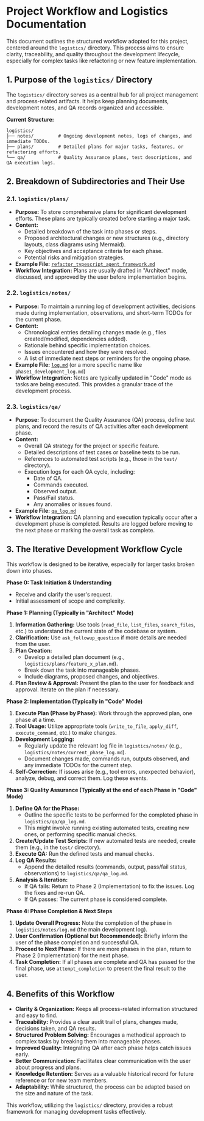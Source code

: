 # Project Workflow and Logistics Documentation

This document outlines the structured workflow adopted for this project, centered around the `logistics/` directory. This process aims to ensure clarity, traceability, and quality throughout the development lifecycle, especially for complex tasks like refactoring or new feature implementation.

## 1. Purpose of the `logistics/` Directory

The `logistics/` directory serves as a central hub for all project management and process-related artifacts. It helps keep planning documents, development notes, and QA records organized and accessible.

**Current Structure:**

```
logistics/
├── notes/         # Ongoing development notes, logs of changes, and immediate TODOs.
├── plans/         # Detailed plans for major tasks, features, or refactoring efforts.
└── qa/            # Quality Assurance plans, test descriptions, and QA execution logs.
```

## 2. Breakdown of Subdirectories and Their Use

### 2.1. `logistics/plans/`

- **Purpose:** To store comprehensive plans for significant development efforts. These plans are typically created before starting a major task.
- **Content:**
  - Detailed breakdown of the task into phases or steps.
  - Proposed architectural changes or new structures (e.g., directory layouts, class diagrams using Mermaid).
  - Key objectives and acceptance criteria for each phase.
  - Potential risks and mitigation strategies.
- **Example File:** [`refactor_typescript_agent_framework.md`](logistics/plans/refactor_typescript_agent_framework.md)
- **Workflow Integration:** Plans are usually drafted in "Architect" mode, discussed, and approved by the user before implementation begins.

### 2.2. `logistics/notes/`

- **Purpose:** To maintain a running log of development activities, decisions made during implementation, observations, and short-term TODOs for the current phase.
- **Content:**
  - Chronological entries detailing changes made (e.g., files created/modified, dependencies added).
  - Rationale behind specific implementation choices.
  - Issues encountered and how they were resolved.
  - A list of immediate next steps or reminders for the ongoing phase.
- **Example File:** [`log.md`](logistics/notes/log.md) (or a more specific name like `phase1_development_log.md`)
- **Workflow Integration:** Notes are typically updated in "Code" mode as tasks are being executed. This provides a granular trace of the development process.

### 2.3. `logistics/qa/`

- **Purpose:** To document the Quality Assurance (QA) process, define test plans, and record the results of QA activities after each development phase.
- **Content:**
  - Overall QA strategy for the project or specific feature.
  - Detailed descriptions of test cases or baseline tests to be run.
  - References to automated test scripts (e.g., those in the `test/` directory).
  - Execution logs for each QA cycle, including:
    - Date of QA.
    - Commands executed.
    - Observed output.
    - Pass/Fail status.
    - Any anomalies or issues found.
- **Example File:** [`qa_log.md`](logistics/qa/qa_log.md)
- **Workflow Integration:** QA planning and execution typically occur after a development phase is completed. Results are logged before moving to the next phase or marking the overall task as complete.

## 3. The Iterative Development Workflow Cycle

This workflow is designed to be iterative, especially for larger tasks broken down into phases.

**Phase 0: Task Initiation & Understanding**

- Receive and clarify the user's request.
- Initial assessment of scope and complexity.

**Phase 1: Planning (Typically in "Architect" Mode)**

1.  **Information Gathering:** Use tools (`read_file`, `list_files`, `search_files`, etc.) to understand the current state of the codebase or system.
2.  **Clarification:** Use `ask_followup_question` if more details are needed from the user.
3.  **Plan Creation:**
    - Develop a detailed plan document (e.g., `logistics/plans/feature_x_plan.md`).
    - Break down the task into manageable phases.
    - Include diagrams, proposed changes, and objectives.
4.  **Plan Review & Approval:** Present the plan to the user for feedback and approval. Iterate on the plan if necessary.

**Phase 2: Implementation (Typically in "Code" Mode)**

1.  **Execute Plan (Phase by Phase):** Work through the approved plan, one phase at a time.
2.  **Tool Usage:** Utilize appropriate tools (`write_to_file`, `apply_diff`, `execute_command`, etc.) to make changes.
3.  **Development Logging:**
    - Regularly update the relevant log file in `logistics/notes/` (e.g., `logistics/notes/current_phase_log.md`).
    - Document changes made, commands run, outputs observed, and any immediate TODOs for the current step.
4.  **Self-Correction:** If issues arise (e.g., tool errors, unexpected behavior), analyze, debug, and correct them. Log these events.

**Phase 3: Quality Assurance (Typically at the end of each Phase in "Code" Mode)**

1.  **Define QA for the Phase:**
    - Outline the specific tests to be performed for the completed phase in `logistics/qa/qa_log.md`.
    - This might involve running existing automated tests, creating new ones, or performing specific manual checks.
2.  **Create/Update Test Scripts:** If new automated tests are needed, create them (e.g., in the `test/` directory).
3.  **Execute QA:** Run the defined tests and manual checks.
4.  **Log QA Results:**
    - Append the detailed results (commands, output, pass/fail status, observations) to `logistics/qa/qa_log.md`.
5.  **Analysis & Iteration:**
    - If QA fails: Return to Phase 2 (Implementation) to fix the issues. Log the fixes and re-run QA.
    - If QA passes: The current phase is considered complete.

**Phase 4: Phase Completion & Next Steps**

1.  **Update Overall Progress:** Note the completion of the phase in `logistics/notes/log.md` (the main development log).
2.  **User Confirmation (Optional but Recommended):** Briefly inform the user of the phase completion and successful QA.
3.  **Proceed to Next Phase:** If there are more phases in the plan, return to Phase 2 (Implementation) for the next phase.
4.  **Task Completion:** If all phases are complete and QA has passed for the final phase, use `attempt_completion` to present the final result to the user.

## 4. Benefits of this Workflow

- **Clarity & Organization:** Keeps all process-related information structured and easy to find.
- **Traceability:** Provides a clear audit trail of plans, changes made, decisions taken, and QA results.
- **Structured Problem Solving:** Encourages a methodical approach to complex tasks by breaking them into manageable phases.
- **Improved Quality:** Integrating QA after each phase helps catch issues early.
- **Better Communication:** Facilitates clear communication with the user about progress and plans.
- **Knowledge Retention:** Serves as a valuable historical record for future reference or for new team members.
- **Adaptability:** While structured, the process can be adapted based on the size and nature of the task.

This workflow, utilizing the `logistics/` directory, provides a robust framework for managing development tasks effectively.
